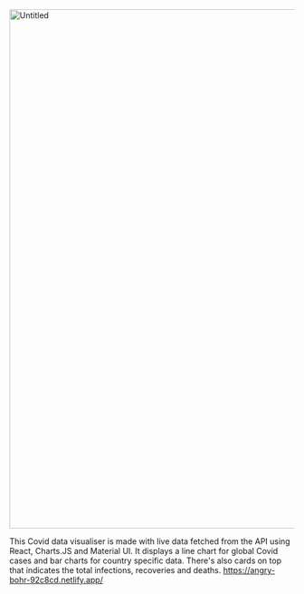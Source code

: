 <img width="916" alt="Untitled" src="https://user-images.githubusercontent.com/69341469/98955473-e0cfa400-2539-11eb-94ac-77a0906f5c8b.png">

This Covid data visualiser is made with live data fetched from the API using React, Charts.JS and Material UI.
It displays a line chart for global Covid cases and bar charts for country specific data.
There's also cards on top that indicates the total infections, recoveries and deaths.
https://angry-bohr-92c8cd.netlify.app/
